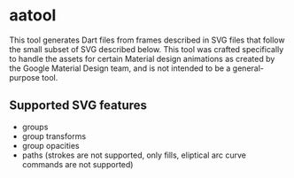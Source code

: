 # aatool

This tool generates Dart files from frames described in SVG files that follow
the small subset of SVG described below.
This tool was crafted specifically to handle the assets for certain Material
design animations as created by the Google Material Design team, and is not
intended to be a general-purpose tool.

## Supported SVG features
  - groups
  - group transforms
  - group opacities
  - paths (strokes are not supported, only fills, eliptical arc curve commands are not supported)
